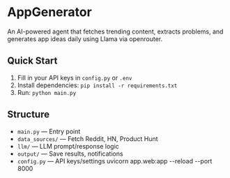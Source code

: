 # AppGenerator

An AI-powered agent that fetches trending content, extracts problems, and generates app ideas daily using Llama via openrouter.

## Quick Start
1. Fill in your API keys in `config.py` or `.env`
2. Install dependencies: `pip install -r requirements.txt`
3. Run: `python main.py`

## Structure
- `main.py` — Entry point
- `data_sources/` — Fetch Reddit, HN, Product Hunt
- `llm/` — LLM prompt/response logic
- `output/` — Save results, notifications
- `config.py` — API keys/settings
uvicorn app.web:app --reload --port 8000
